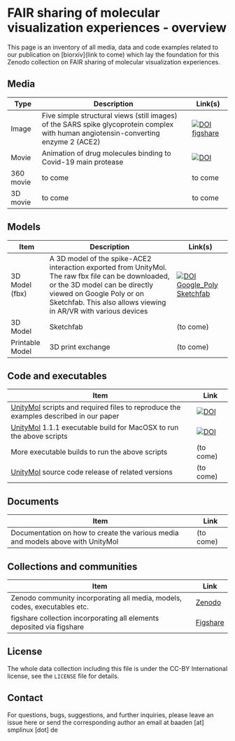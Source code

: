 
# FAIR sharing of molecular visualization experiences - overview

This page is an inventory of all media, data and code examples related to our publication on [biorxiv](link to come) which lay the foundation for this Zenodo collection on FAIR sharing of molecular visualization experiences.

## Media

Type | Description  | Link(s) 
------------- | ------------- | ------------- 
Image | Five simple structural views (still images) of the SARS spike glycoprotein complex with human angiotensin-converting enzyme 2 (ACE2)  | [![DOI](https://zenodo.org/badge/DOI/10.5281/zenodo.3999339.svg)](https://doi.org/10.5281/zenodo.3999339) [figshare](https://doi.org/10.6084/m9.figshare.12860024.v1)
Movie | Animation of drug molecules binding to Covid-19 main protease | [![DOI](https://zenodo.org/badge/DOI/10.6084/m9.figshare.12860069.svg)](https://doi.org/10.6084/m9.figshare.12860069)
360 movie | to come | to come
3D movie | to come | to come

## Models

Item | Description | Link(s)
------------- | ------------- | ------------- 
3D Model (fbx)     | A 3D model of the spike-ACE2 interaction exported from UnityMol. The raw fbx file can be downloaded, or the 3D model can be directly viewed on Google Poly or on Sketchfab. This also allows viewing in AR/VR with various devices   | [![DOI](https://zenodo.org/badge/DOI/10.6084/m9.figshare.12866981.v2.svg)](https://doi.org/10.6084/m9.figshare.12866981.v2) [Google_Poly](https://poly.google.com/view/5zsJiglTWbm) [Sketchfab](https://skfb.ly/6UFOw)
3D Model      | Sketchfab   | (to come)
Printable Model | 3D print exchange | (to come)


## Code and executables

Item  | Link 
------------- | ------------- 
[UnityMol](http://unitymol.sourceforge.net) scripts and required files to reproduce the examples described in our paper     | [![DOI](https://zenodo.org/badge/289968174.svg)](https://zenodo.org/badge/latestdoi/289968174) 
[UnityMol](http://unitymol.sourceforge.net) 1.1.1 executable build for MacOSX to run the above scripts | [![DOI](https://zenodo.org/badge/DOI/10.6084/m9.figshare.12866804.svg)](https://doi.org/10.6084/m9.figshare.12866804)
More executable builds to run the above scripts | (to come)
[UnityMol](http://unitymol.sourceforge.net) source code release of related versions | (to come)


## Documents

Item  | Link 
------------- | ------------- 
Documentation on how to create the various media and models above with UnityMol | (to come)

## Collections and communities

Item | Link
------------- | ------------- 
Zenodo community incorporating all media, models, codes, executables etc. | [Zenodo](https://zenodo.org/communities/fair-molvisexp/)
figshare collection incorporating all elements deposited via figshare | [Figshare](https://figshare.com/account/home#/collections/5101400)

## License

The whole data collection including this file is under the CC-BY International license, see the `LICENSE` file for details.

## Contact

For questions, bugs, suggestions, and further inquiries, please leave an issue here or send the corresponding author an email at baaden [at] smplinux [dot] de
